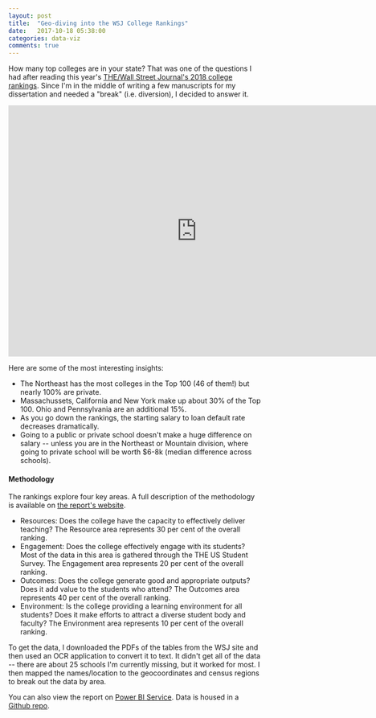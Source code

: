 ```yaml
---
layout: post
title:  "Geo-diving into the WSJ College Rankings"
date:   2017-10-18 05:38:00
categories: data-viz
comments: true
---
```


How many top colleges are in your state? That was one of the questions I had after reading this year's [THE/Wall Street Journal's 2018 college rankings](https://www.timeshighereducation.com/rankings/united-states/2018#!/page/0/length/25/sort_by/rank/sort_order/asc/cols/stats). Since I'm in the middle of writing a few manuscripts for my dissertation and needed a "break" (i.e. diversion), I decided to answer it.

<iframe width="750" height="500" src="https://app.powerbi.com/view?r=eyJrIjoiYWM3MmYzODktNmMwNi00NjQ3LWFlY2QtY2I3MWMxN2JiY2NkIiwidCI6ImJhNWE3ZjM5LWUzYmUtNGFiMy1iNDUwLTY3ZmE4MGZhZWNhZCIsImMiOjN9" frameborder="0" allowFullScreen="true"></iframe>

Here are some of the most interesting insights:
- The Northeast has the most colleges in the Top 100 (46 of them!) but nearly 100% are private.
- Massachussets, California and New York make up about 30% of the Top 100. Ohio and Pennsylvania are an additional 15%.
- As you go down the rankings, the starting salary to loan default rate decreases dramatically.
- Going to a public or private school doesn't make a huge difference on salary -- unless you are in the Northeast or Mountain division, where going to private school will be worth $6-8k (median difference across schools).

#### Methodology
The rankings  explore four key areas. A full description of the methodology is available on [the report's website](https://www.timeshighereducation.com/the-wall-street-journal-times-higher-education-college-rankings-2017-table-information).

- Resources: Does the college have the capacity to effectively deliver teaching? The Resource area represents 30 per cent of the overall ranking.
- Engagement: Does the college effectively engage with its students? Most of the data in this area is gathered through the THE US Student Survey. The Engagement area represents 20 per cent of the overall ranking. 
- Outcomes: Does the college generate good and appropriate outputs? Does it add value to the students who attend? The Outcomes area represents 40 per cent of the overall ranking. 
- Environment: Is the college providing a learning environment for all students? Does it make efforts to attract a diverse student body and faculty? The Environment area represents 10 per cent of the overall ranking. 

To get the data, I downloaded the PDFs of the tables from the WSJ site and then used an OCR application to convert it to text. It didn't get all of the data -- there are about 25 schools I'm currently missing, but it worked for most. I then mapped the names/location to the geocoordinates and census regions to break out the data by area.

You can also view the report on [Power BI Service](https://app.powerbi.com/view?r=eyJrIjoiYWM3MmYzODktNmMwNi00NjQ3LWFlY2QtY2I3MWMxN2JiY2NkIiwidCI6ImJhNWE3ZjM5LWUzYmUtNGFiMy1iNDUwLTY3ZmE4MGZhZWNhZCIsImMiOjN9). Data is housed in a [Github repo](https://github.com/stkbailey/WSJ_CollegeRankings2018).

